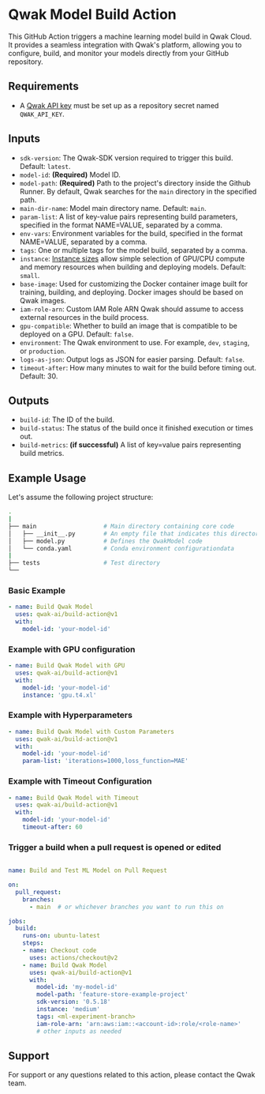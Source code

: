 # Qwak Model Build Action

This GitHub Action triggers a machine learning model build in Qwak Cloud. It provides a seamless integration with Qwak's platform, allowing you to configure, build, and monitor your models directly from your GitHub repository.

## Requirements

- A [Qwak API key](https://app.qwak.ai/qwak-admin#personal-api-keys) must be set up as a repository secret named `QWAK_API_KEY`.

## Inputs

- `sdk-version`: The Qwak-SDK version required to trigger this build. Default: `latest`.
- `model-id`: **(Required)** Model ID.
- `model-path`: **(Required)** Path to the project's directory inside the Github Runner. By default, Qwak searches for the `main` directory in the specified path.
- `main-dir-name`: Model main directory name. Default: `main`.
- `param-list`: A list of key-value pairs representing build parameters, specified in the format NAME=VALUE, separated by a comma.
- `env-vars`: Environment variables for the build, specified in the format NAME=VALUE, separated by a comma.
- `tags`: One or multiple tags for the model build, separated by a comma.
- `instance`: [Instance sizes](https://docs-saas.qwak.com/docs/instance-sizes) allow simple selection of GPU/CPU compute and memory resources when building and deploying models. Default: `small`.
- `base-image`: Used for customizing the Docker container image built for training, building, and deploying. Docker images should be based on Qwak images.
- `iam-role-arn`: Custom IAM Role ARN Qwak should assume to access external resources in the build process.
- `gpu-compatible`: Whether to build an image that is compatible to be deployed on a GPU. Default: `false`.
- `environment`: The Qwak environment to use. For example, `dev`, `staging`, or `production`.
- `logs-as-json`: Output logs as JSON for easier parsing. Default: `false`.
- `timeout-after`: How many minutes to wait for the build before timing out. Default: 30.


## Outputs

- `build-id`: The ID of the build.
- `build-status`: The status of the build once it finished execution or times out.
- `build-metrics`: **(if successful)** A list of key=value pairs representing build metrics.


## Example Usage

Let's assume the following project structure:

```bash
.
|
├── main                   # Main directory containing core code
│   ├── __init__.py        # An empty file that indicates this directory is a Python package
│   ├── model.py           # Defines the QwakModel code
│   └── conda.yaml         # Conda environment configurationdata
|
├── tests                  # Test directory
└──
```

### Basic Example

```yaml
- name: Build Qwak Model
  uses: qwak-ai/build-action@v1
  with:
    model-id: 'your-model-id'
```

### Example with GPU configuration

```yaml
- name: Build Qwak Model with GPU
  uses: qwak-ai/build-action@v1
  with:
    model-id: 'your-model-id'
    instance: 'gpu.t4.xl'
```

### Example with Hyperparameters

```yaml
- name: Build Qwak Model with Custom Parameters
  uses: qwak-ai/build-action@v1
  with:
    model-id: 'your-model-id'
    param-list: 'iterations=1000,loss_function=MAE'
```

### Example with Timeout Configuration

```yaml
- name: Build Qwak Model with Timeout
  uses: qwak-ai/build-action@v1   
  with:
    model-id: 'your-model-id'
    timeout-after: 60
```

### Trigger a build when a pull request is opened or edited

```yaml

name: Build and Test ML Model on Pull Request

on:
  pull_request:
    branches:
      - main  # or whichever branches you want to run this on

jobs:
  build:
    runs-on: ubuntu-latest
    steps:
    - name: Checkout code
      uses: actions/checkout@v2
    - name: Build Qwak Model
      uses: qwak-ai/build-action@v1
      with:
        model-id: 'my-model-id'
        model-path: 'feature-store-example-project'
        sdk-version: '0.5.18'
        instance: 'medium'
        tags: <ml-experiment-branch>
        iam-role-arn: 'arn:aws:iam::<account-id>:role/<role-name>'
        # other inputs as needed
```

## Support

For support or any questions related to this action, please contact the Qwak team.